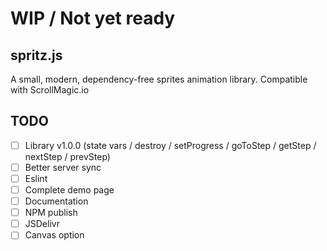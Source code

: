 # WIP / Not yet ready

## spritz.js
A small, modern, dependency-free sprites animation library. Compatible with ScrollMagic.io

## TODO
* [ ] Library v1.0.0 (state vars / destroy / setProgress / goToStep / getStep / nextStep / prevStep)
* [ ] Better server sync
* [ ] Eslint
* [ ] Complete demo page
* [ ] Documentation
* [ ] NPM publish
* [ ] JSDelivr
* [ ] Canvas option
